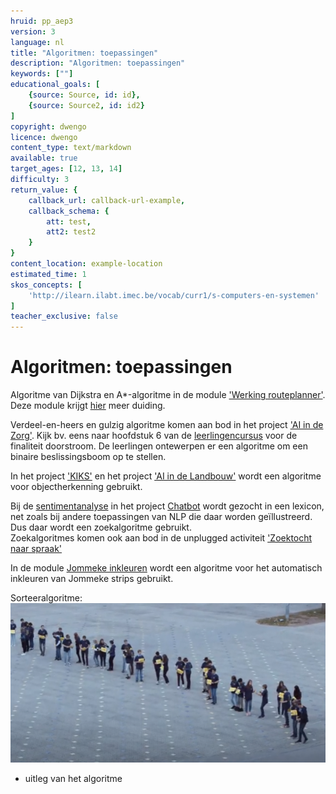 ```yaml
---
hruid: pp_aep3
version: 3
language: nl
title: "Algoritmen: toepassingen"
description: "Algoritmen: toepassingen"
keywords: [""]
educational_goals: [
    {source: Source, id: id}, 
    {source: Source2, id: id2}
]
copyright: dwengo
licence: dwengo
content_type: text/markdown
available: true
target_ages: [12, 13, 14]
difficulty: 3
return_value: {
    callback_url: callback-url-example,
    callback_schema: {
        att: test,
        att2: test2
    }
}
content_location: example-location
estimated_time: 1
skos_concepts: [
    'http://ilearn.ilabt.imec.be/vocab/curr1/s-computers-en-systemen'
]
teacher_exclusive: false
---
```


# Algoritmen: toepassingen

Algoritme van Dijkstra en A*-algoritme in de module ['Werking routeplanner'](https://dwengo.org/backend/api/learningObject/getWrapped?hruid=aiz_routeplanner&version=3&language=nl).<br> 
Deze module krijgt [hier](https://dwengo.org/backend/api/learningObject/getWrapped?hruid=ct9_2&version=3&language=nl) meer duiding.

Verdeel-en-heers en gulzig algoritme komen aan bod in het project ['AI in de Zorg'](https://dwengo.org/zorg). Kijk bv. eens naar hoofdstuk 6 van de [leerlingencursus](https://www.dwengo.org/assets/files/care/AIindeZorg_doorstroom_eerstedruk.pdf) voor de finaliteit doorstroom. De leerlingen ontewerpen er een algoritme om een binaire beslissingsboom op te stellen. 

In het project ['KIKS'](https://dwengo.org/kiks/) en het project ['AI in de Landbouw'](https://www.dwengo.org/landbouw) wordt een algoritme voor objectherkenning gebruikt.

Bij de [sentimentanalyse](https://dwengo.org/learning-path.html?hruid=cb2_sentimentanalyse&language=nl&te=true&source_page=%2Fchatbot%2F&source_title=%20Chatbot#pn_sa_inleiding;nl;3) in het project [Chatbot](https://dwengo.org/chatbot/) wordt gezocht in een lexicon, net zoals bij andere toepassingen van NLP die daar worden geïllustreerd. Dus daar wordt een zoekalgoritme gebruikt. <br>
Zoekalgoritmes komen ook aan bod in de unplugged activiteit ['Zoektocht naar spraak'](https://www.dwengo.org/backend/api/learningObject/getWrapped?hruid=aiz_lockedin&version=3&language=nl)

In de module [Jommeke inkleuren](https://dwengo.org/learning-path.html?hruid=art_jommeke&language=nl&te=true&source_page=%2Fart%2F&source_title=%20Kunst#org-dwengo-jommeke-definitie-ai-systeem;nl;1) wordt een algoritme voor het automatisch inkleuren van Jommeke strips gebruikt. 

Sorteeralgoritme:<br>
[![Wereldrecord menselijk sorteernetwerk](embed/sorteerrecord.png)](@youtube/https://www.youtube.com/embed/eI0nniqgQnc "Wereldrecord menselijk sorteernetwerk gebaseerd op CS unplugged") <br>
 + uitleg van het algoritme




